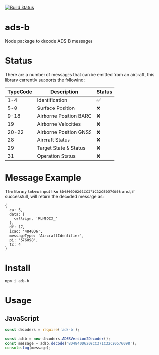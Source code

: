 [![Build Status](https://travis-ci.org/mattlaver/ads-b.svg?branch=master)](https://travis-ci.org/mattlaver/ads-b)

# ads-b

Node package to decode ADS-B messages

# Status

There are a number of messages that can be emitted from an aircraft, this library currently supports the following:

| TypeCode | Description            | Status |
| -------- | ---------------------- | ------ |
| 1-4      | Identification         | ✅     |
| 5-8      | Surface Position       | ❌     |
| 9-18     | Airborne Position BARO | ❌     |
| 19       | Airborne Velocities    | ❌     |
| 20-22    | Airborne Position GNSS | ❌     |
| 28       | Aircraft Status        | ❌     |
| 29       | Target State & Status  | ❌     |
| 31       | Operation Status       | ❌     |

# Message Example

The library takes input like `8D4840D6202CC371C32CE0576098` and, if successfull, will return the decoded message as:

```
{
  ca: 5,
  data: {
    callsign: 'KLM1023_'
  },
  df: 17,
  icao: '4840D6',
  messageType: 'AircraftIdentifier',
  pi: '576098',
  tc: 4
}
```

# Install

`npm i ads-b`

# Usage

## JavaScript

```javascript
const decoders = require('ads-b');

const adsb = new decoders.ADSBVersion2Decoder();
const message = adsb.decode('8D4840D6202CC371C32CE0576098');
console.log(message);
```
